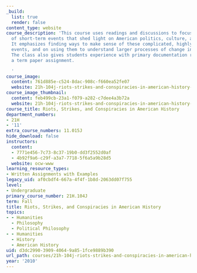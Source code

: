 ```yaml
---
_build:
  list: true
  render: false
content_type: website
course_description: 'This course uses readings and discussions to focus on a series
  of short-term events that shed light on American politics, culture, and social organization.
  It emphasizes finding ways to make sense of these complicated, highly traumatic
  events, and on using them to understand larger processes of change in American history.
  The class also gives students experience with primary documentation research through
  a term paper assignment.

  '
course_image:
  content: 761d885e-c524-8dac-908c-f660ea52fe07
  website: 21h-104j-riots-strikes-and-conspiracies-in-american-history-fall-2010
course_image_thumbnail:
  content: feb499cb-23a1-f079-a282-c7dee4a3b72a
  website: 21h-104j-riots-strikes-and-conspiracies-in-american-history-fall-2010
course_title: Riots, Strikes, and Conspiracies in American History
department_numbers:
- 21H
- '11'
extra_course_numbers: 11.015J
hide_download: false
instructors:
  content:
  - 7771e456-7c73-8c37-19b0-dd3f2552d0af
  - 4b92f9a6-c29f-a3a7-7718-5f6a5a9b28d5
  website: ocw-www
learning_resource_types:
- Written Assignments with Examples
legacy_uid: af0cbdf4-667a-4f4f-1b8d-2063dd07f755
level:
- Undergraduate
primary_course_number: 21H.104J
term: Fall
title: Riots, Strikes, and Conspiracies in American History
topics:
- - Humanities
  - Philosophy
  - Political Philosophy
- - Humanities
  - History
  - American History
uid: d3dc2990-3909-4064-9a85-1fce9889b390
url_path: courses/21h-104j-riots-strikes-and-conspiracies-in-american-history-fall-2010
year: '2010'
---
```

